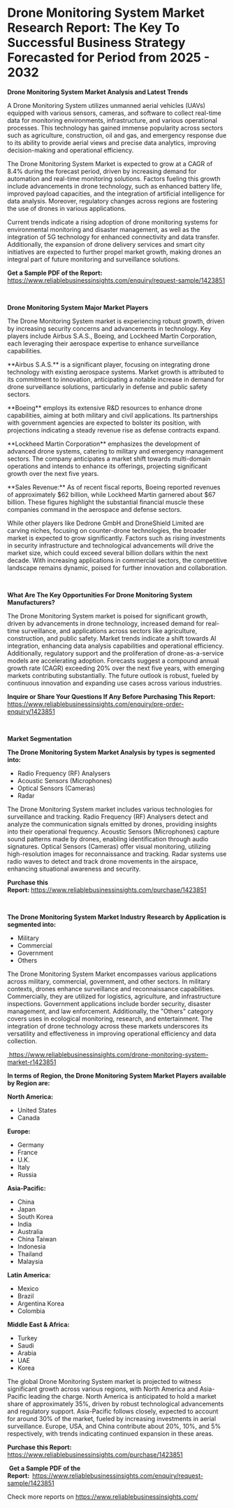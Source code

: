 <p><h1>Drone Monitoring System Market Research Report: The Key To Successful Business Strategy Forecasted for Period from 2025 - 2032</h1></p><p><strong>Drone Monitoring System Market Analysis and Latest Trends</strong></p>
<p><p>A Drone Monitoring System utilizes unmanned aerial vehicles (UAVs) equipped with various sensors, cameras, and software to collect real-time data for monitoring environments, infrastructure, and various operational processes. This technology has gained immense popularity across sectors such as agriculture, construction, oil and gas, and emergency response due to its ability to provide aerial views and precise data analytics, improving decision-making and operational efficiency.</p><p>The Drone Monitoring System Market is expected to grow at a CAGR of 8.4% during the forecast period, driven by increasing demand for automation and real-time monitoring solutions. Factors fueling this growth include advancements in drone technology, such as enhanced battery life, improved payload capacities, and the integration of artificial intelligence for data analysis. Moreover, regulatory changes across regions are fostering the use of drones in various applications.</p><p>Current trends indicate a rising adoption of drone monitoring systems for environmental monitoring and disaster management, as well as the integration of 5G technology for enhanced connectivity and data transfer. Additionally, the expansion of drone delivery services and smart city initiatives are expected to further propel market growth, making drones an integral part of future monitoring and surveillance solutions.</p></p>
<p><strong>Get a Sample PDF of the Report:&nbsp;</strong> <a href="https://www.reliablebusinessinsights.com/enquiry/request-sample/1423851?utm_campaign=3128&utm_medium=2&utm_source=Github&utm_content=ia&utm_term=11042025&utm_id=drone-monitoring-system">https://www.reliablebusinessinsights.com/enquiry/request-sample/1423851</a></p>
<p>&nbsp;</p>
<p><strong>Drone Monitoring System Major Market Players</strong></p>
<p><p>The Drone Monitoring System market is experiencing robust growth, driven by increasing security concerns and advancements in technology. Key players include Airbus S.A.S., Boeing, and Lockheed Martin Corporation, each leveraging their aerospace expertise to enhance surveillance capabilities.</p><p>**Airbus S.A.S.** is a significant player, focusing on integrating drone technology with existing aerospace systems. Market growth is attributed to its commitment to innovation, anticipating a notable increase in demand for drone surveillance solutions, particularly in defense and public safety sectors.</p><p>**Boeing** employs its extensive R&D resources to enhance drone capabilities, aiming at both military and civil applications. Its partnerships with government agencies are expected to bolster its position, with projections indicating a steady revenue rise as defense contracts expand.</p><p>**Lockheed Martin Corporation** emphasizes the development of advanced drone systems, catering to military and emergency management sectors. The company anticipates a market shift towards multi-domain operations and intends to enhance its offerings, projecting significant growth over the next five years.</p><p>**Sales Revenue:** As of recent fiscal reports, Boeing reported revenues of approximately $62 billion, while Lockheed Martin garnered about $67 billion. These figures highlight the substantial financial muscle these companies command in the aerospace and defense sectors.</p><p>While other players like Dedrone GmbH and DroneShield Limited are carving niches, focusing on counter-drone technologies, the broader market is expected to grow significantly. Factors such as rising investments in security infrastructure and technological advancements will drive the market size, which could exceed several billion dollars within the next decade. With increasing applications in commercial sectors, the competitive landscape remains dynamic, poised for further innovation and collaboration.</p></p>
<p>&nbsp;</p>
<p><strong>What Are The Key Opportunities For Drone Monitoring System Manufacturers?</strong></p>
<p><p>The Drone Monitoring System market is poised for significant growth, driven by advancements in drone technology, increased demand for real-time surveillance, and applications across sectors like agriculture, construction, and public safety. Market trends indicate a shift towards AI integration, enhancing data analysis capabilities and operational efficiency. Additionally, regulatory support and the proliferation of drone-as-a-service models are accelerating adoption. Forecasts suggest a compound annual growth rate (CAGR) exceeding 20% over the next five years, with emerging markets contributing substantially. The future outlook is robust, fueled by continuous innovation and expanding use cases across various industries.</p></p>
<p><strong>Inquire or Share Your Questions If Any Before Purchasing This Report:</strong> <a href="https://www.reliablebusinessinsights.com/enquiry/pre-order-enquiry/1423851?utm_campaign=3128&utm_medium=2&utm_source=Github&utm_content=ia&utm_term=11042025&utm_id=drone-monitoring-system">https://www.reliablebusinessinsights.com/enquiry/pre-order-enquiry/1423851</a></p>
<p>&nbsp;</p>
<p><strong>Market Segmentation</strong></p>
<p><strong>The Drone Monitoring System Market Analysis by types is segmented into:</strong></p>
<p><ul><li>Radio Frequency (RF) Analysers</li><li>Acoustic Sensors (Microphones)</li><li>Optical Sensors (Cameras)</li><li>Radar</li></ul></p>
<p><p>The Drone Monitoring System market includes various technologies for surveillance and tracking. Radio Frequency (RF) Analysers detect and analyze the communication signals emitted by drones, providing insights into their operational frequency. Acoustic Sensors (Microphones) capture sound patterns made by drones, enabling identification through audio signatures. Optical Sensors (Cameras) offer visual monitoring, utilizing high-resolution images for reconnaissance and tracking. Radar systems use radio waves to detect and track drone movements in the airspace, enhancing situational awareness and security.</p></p>
<p><strong>Purchase this Report:&nbsp;</strong><a href="https://www.reliablebusinessinsights.com/purchase/1423851?utm_campaign=3128&utm_medium=2&utm_source=Github&utm_content=ia&utm_term=11042025&utm_id=drone-monitoring-system">https://www.reliablebusinessinsights.com/purchase/1423851</a></p>
<p>&nbsp;</p>
<p><strong>The Drone Monitoring System Market Industry Research by Application is segmented into:</strong></p>
<p><ul><li>Military</li><li>Commercial</li><li>Government</li><li>Others</li></ul></p>
<p><p>The Drone Monitoring System Market encompasses various applications across military, commercial, government, and other sectors. In military contexts, drones enhance surveillance and reconnaissance capabilities. Commercially, they are utilized for logistics, agriculture, and infrastructure inspections. Government applications include border security, disaster management, and law enforcement. Additionally, the "Others" category covers uses in ecological monitoring, research, and entertainment. The integration of drone technology across these markets underscores its versatility and effectiveness in improving operational efficiency and data collection.</p></p>
<p><a href="https://www.reliablebusinessinsights.com/drone-monitoring-system-market-r1423851?utm_campaign=3128&utm_medium=2&utm_source=Github&utm_content=ia&utm_term=11042025&utm_id=drone-monitoring-system">&nbsp;https://www.reliablebusinessinsights.com/drone-monitoring-system-market-r1423851</a></p>
<p><strong>In terms of Region, the Drone Monitoring System Market Players available by Region are:</strong></p>
<p>
    <p> <strong> North America: </strong>
        <ul>
            <li>United States</li>
            <li>Canada</li>
        </ul>
        </p> 
    <p> <strong> Europe: </strong>
        <ul>
            <li>Germany</li>
            <li>France</li>
            <li>U.K.</li>
            <li>Italy</li>
            <li>Russia</li>
        </ul>
        </p> 
    <p> <strong> Asia-Pacific: </strong>
        <ul>
            <li>China</li>
            <li>Japan</li>
            <li>South Korea</li>
            <li>India</li>
            <li>Australia</li>
            <li>China Taiwan</li>
            <li>Indonesia</li>
            <li>Thailand</li>
            <li>Malaysia</li>
        </ul>
        </p> 
    <p> <strong> Latin America: </strong>
        <ul>
            <li>Mexico</li>
            <li>Brazil</li>
            <li>Argentina Korea</li>
            <li>Colombia</li>
        </ul>
        </p> 
    <p> <strong> Middle East & Africa: </strong>
        <ul>
            <li>Turkey</li>
            <li>Saudi</li>
            <li>Arabia</li>
            <li>UAE</li>
            <li>Korea</li>
        </ul>
    </p>
    </p>
<p><p>The global Drone Monitoring System market is projected to witness significant growth across various regions, with North America and Asia-Pacific leading the charge. North America is anticipated to hold a market share of approximately 35%, driven by robust technological advancements and regulatory support. Asia-Pacific follows closely, expected to account for around 30% of the market, fueled by increasing investments in aerial surveillance. Europe, USA, and China contribute about 20%, 10%, and 5% respectively, with trends indicating continued expansion in these areas.</p></p>
<p><strong>Purchase this Report: </strong><a href="https://www.reliablebusinessinsights.com/purchase/1423851?utm_campaign=3128&utm_medium=2&utm_source=Github&utm_content=ia&utm_term=11042025&utm_id=drone-monitoring-system">https://www.reliablebusinessinsights.com/purchase/1423851</a></p>
<p>&nbsp;<strong>Get a Sample PDF of the Report:&nbsp;&nbsp;</strong><a href="https://www.reliablebusinessinsights.com/enquiry/request-sample/1423851?utm_campaign=3128&utm_medium=2&utm_source=Github&utm_content=ia&utm_term=11042025&utm_id=drone-monitoring-system">https://www.reliablebusinessinsights.com/enquiry/request-sample/1423851</a></p>
<p><strong></strong></p>
<p>Check more reports on <a href="https://www.reliablebusinessinsights.com/?utm_campaign=3128&utm_medium=2&utm_source=Github&utm_content=ia&utm_term=11042025&utm_id=drone-monitoring-system">https://www.reliablebusinessinsights.com/</a></p>
